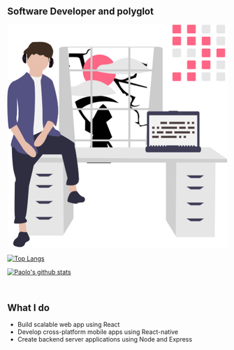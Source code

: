 ## **Software Developer and polyglot** 

<img width="600" src="readme-1.svg"/>

</br>

[![Top Langs](https://github-readme-stats.vercel.app/api/top-langs/?username=PaoloDiBello&layout=compact)](https://github.com/amitravikumar/github-readme-stats)

[![Paolo's github stats](https://github-readme-stats.vercel.app/api?username=PaoloDiBello)](https://github.com/anuraghazra/github-readme-stats)

</br>

## **What I do**

- Build scalable web app using React
- Develop cross-platform mobile apps using React-native
- Create backend server applications using Node and Express
